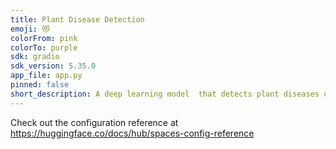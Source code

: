 ```yaml
---
title: Plant Disease Detection
emoji: 😻
colorFrom: pink
colorTo: purple
sdk: gradio
sdk_version: 5.35.0
app_file: app.py
pinned: false
short_description: A deep learning model  that detects plant diseases using CV
---
```


Check out the configuration reference at https://huggingface.co/docs/hub/spaces-config-reference
